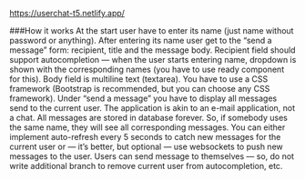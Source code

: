 https://userchat-t5.netlify.app/

###How it works
At the start user have to enter its name (just name without password or anything).
After entering its name user get to the “send a message” form: recipient, title and the message body.
Recipient field should support autocompletion — when the user starts entering name, dropdown is shown with the corresponding names (you have to use ready component for this).
Body field  is multiline text (textarea).
You have to use a CSS framework (Bootstrap is recommended, but you can choose any CSS framework).
Under “send a message” you have to display all messages send to the current user.
The application is akin to an e-mail application, not a chat.
All messages are stored in database forever. So, if somebody uses the same name, they will see all corresponding messages.
You can either implement auto-refresh every 5 seconds to catch new messages for the current user or — it’s better, but optional — use websockets to push new messages to the user.
Users can send message to themselves — so, do not write additional branch to remove current user from autocompletion, etc.
